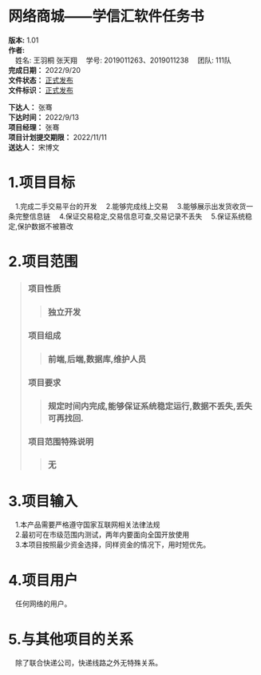 # 网络商城——学信汇软件任务书 #
**版本:** 1.01  
**作者:**  
&emsp;姓名: 王羽桐 张天翔
&emsp;学号: 2019011263、2019011238
&emsp;团队: 111队  
**完成日期：**  2022/9/20  
**文件状态：**  <u>正式发布</u>  
**文件标识：**  <u>正式发布</u>

**下达人：** 张骞  
**下达时间：** 2022/9/13  
**项目经理：** 张骞  
**项目计划提交期限：** 2022/11/11  
**送达人：** 宋博文

# 1.项目目标 #
&emsp;1.完成二手交易平台的开发
&emsp;2.能够完成线上交易
&emsp;3.能够展示出发货收货一条完整信息链
&emsp;4.保证交易稳定,交易信息可查,交易记录不丢失
&emsp;5.保证系统稳定,保护数据不被篡改

# 2.项目范围 #
>### 项目性质
>>### 独立开发
>### 项目组成
>>### 前端,后端,数据库,维护人员
>### 项目要求
>>### 规定时间内完成,能够保证系统稳定运行,数据不丢失,丢失可再找回.
>### 项目范围特殊说明
>>### 无

# 3.项目输入 #  
&emsp;1.本产品需要严格遵守国家互联网相关法律法规  
&emsp;2.最初可在市级范围内测试，两年内要面向全国开放使用  
&emsp;3.本项目按照最少资金选择，同样资金的情况下，用时短优先。

# 4.项目用户 #
&emsp;任何网络的用户。

# 5.与其他项目的关系 #
&emsp;除了联合快递公司，快递线路之外无特殊关系。


